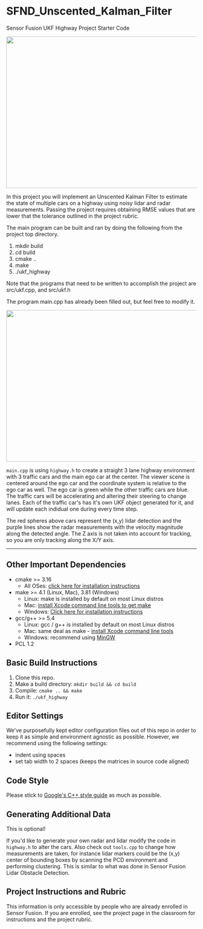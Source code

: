# SFND_Unscented_Kalman_Filter
Sensor Fusion UKF Highway Project Starter Code

<img src="media/ukf_highway_tracked.gif" width="700" height="400" />

In this project you will implement an Unscented Kalman Filter to estimate the state of multiple cars on a highway using noisy lidar and radar measurements. Passing the project requires obtaining RMSE values that are lower that the tolerance outlined in the project rubric. 

The main program can be built and ran by doing the following from the project top directory.

1. mkdir build
2. cd build
3. cmake ..
4. make
5. ./ukf_highway

Note that the programs that need to be written to accomplish the project are src/ukf.cpp, and src/ukf.h

The program main.cpp has already been filled out, but feel free to modify it.

<img src="media/ukf_highway.png" width="700" height="400" />

`main.cpp` is using `highway.h` to create a straight 3 lane highway environment with 3 traffic cars and the main ego car at the center. 
The viewer scene is centered around the ego car and the coordinate system is relative to the ego car as well. The ego car is green while the 
other traffic cars are blue. The traffic cars will be accelerating and altering their steering to change lanes. Each of the traffic car's has
it's own UKF object generated for it, and will update each indidual one during every time step. 

The red spheres above cars represent the (x,y) lidar detection and the purple lines show the radar measurements with the velocity magnitude along the detected angle. The Z axis is not taken into account for tracking, so you are only tracking along the X/Y axis.

---

## Other Important Dependencies
* cmake >= 3.16
  * All OSes: [click here for installation instructions](https://cmake.org/install/)
* make >= 4.1 (Linux, Mac), 3.81 (Windows)
  * Linux: make is installed by default on most Linux distros
  * Mac: [install Xcode command line tools to get make](https://developer.apple.com/xcode/features/)
  * Windows: [Click here for installation instructions](http://gnuwin32.sourceforge.net/packages/make.htm)
* gcc/g++ >= 5.4
  * Linux: gcc / g++ is installed by default on most Linux distros
  * Mac: same deal as make - [install Xcode command line tools](https://developer.apple.com/xcode/features/)
  * Windows: recommend using [MinGW](http://www.mingw.org/)
 * PCL 1.2

## Basic Build Instructions

1. Clone this repo.
2. Make a build directory: `mkdir build && cd build`
3. Compile: `cmake .. && make`
4. Run it: `./ukf_highway`

## Editor Settings

We've purposefully kept editor configuration files out of this repo in order to
keep it as simple and environment agnostic as possible. However, we recommend
using the following settings:

* indent using spaces
* set tab width to 2 spaces (keeps the matrices in source code aligned)

## Code Style

Please stick to [Google's C++ style guide](https://google.github.io/styleguide/cppguide.html) as much as possible.

## Generating Additional Data

This is optional!

If you'd like to generate your own radar and lidar modify the code in `highway.h` to alter the cars. Also check out `tools.cpp` to
change how measurements are taken, for instance lidar markers could be the (x,y) center of bounding boxes by scanning the PCD environment
and performing clustering. This is similar to what was done in Sensor Fusion Lidar Obstacle Detection.

## Project Instructions and Rubric

This information is only accessible by people who are already enrolled in Sensor Fusion. 
If you are enrolled, see the project page in the classroom
for instructions and the project rubric.
